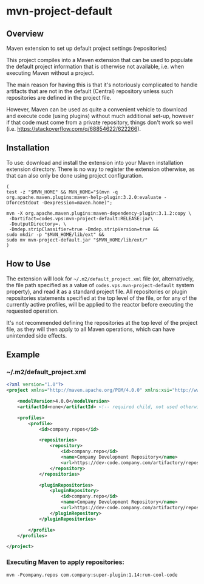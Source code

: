 # mvn-project-default
## Overview
Maven extension to set up default project settings (repositories)

This project compiles into a Maven extension that can be used to
populate the default project information that is otherwise not
available, i.e. when executing Maven without a project.

The main reason for having this is that it's notoriously complicated
to handle artifacts that are not in the default (Central) repository
unless such repositories are defined in the project file.

However, Maven can be used as quite a convenient vehicle to download
and execute code (using plugins) without much additional set-up, however
if that code must come from a private repository, things don't work
so well (i.e. https://stackoverflow.com/q/68854622/622266).

## Installation

To use: download and install the extension into your Maven installation
extension directory. There is no way to register the extension otherwise,
as that can also only be done using project configuration.

```shell
(
test -z "$MVN_HOME" && MVN_HOME="$(mvn -q org.apache.maven.plugins:maven-help-plugin:3.2.0:evaluate -DforceStdout -Dexpression=maven.home)";

mvn -X org.apache.maven.plugins:maven-dependency-plugin:3.1.2:copy \
 -Dartifact=codes.vps:mvn-project-default:RELEASE:jar\
 -DoutputDirectory=. \
 -Dmdep.stripClassifier=true -Dmdep.stripVersion=true &&
sudo mkdir -p "$MVN_HOME/lib/ext" && 
sudo mv mvn-project-default.jar "$MVN_HOME/lib/ext/" 
)
```

## How to Use

The extension will look for `~/.m2/default_project.xml` file 
(or, alternatively, the file path specified as a value of `codes.vps.mvn-project-default` system property),
and read it as a standard project file. All repositories or plugin repositories statements specified at the
top level of the file, or for any of the currently active profiles, will be applied to the reactor before executing
the requested operation.

It's not recommended defining the repositories at the top level of the project file, as they will then
apply to all Maven operations, which can have unintended side effects.

## Example

### ~/.m2/default_project.xml
```xml
<?xml version="1.0"?>
<project xmlns="http://maven.apache.org/POM/4.0.0" xmlns:xsi="http://www.w3.org/2001/XMLSchema-instance" xsi:schemaLocation="http://maven.apache.org/POM/4.0.0 http://maven.apache.org/xsd/maven-4.0.0.xsd">

    <modelVersion>4.0.0</modelVersion>
    <artifactId>none</artifactId> <!-- required child, not used otherwise -->

    <profiles>
        <profile>
            <id>company.repos</id>

            <repositories>
                <repository>
                    <id>company.repo</id>
                    <name>Company Development Repository</name>
                    <url>https://dev-code.company.com/artifactory/repository</url>
                </repository>
            </repositories>

            <pluginRepositories>
                <pluginRepository>
                    <id>company.repo</id>
                    <name>Company Development Repository</name>
                    <url>https://dev-code.company.com/artifactory/repository</url>
                </pluginRepository>
            </pluginRepositories>

        </profile>
    </profiles>

</project>
```

### Executing Maven to apply repositories:
```shell
mvn -Pcompany.repos com.company:super-plugin:1.14:run-cool-code
```


